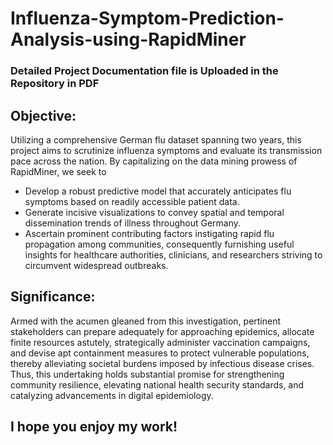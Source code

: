 # Influenza-Symptom-Prediction-Analysis-using-RapidMiner
### Detailed Project Documentation file is Uploaded in the Repository in PDF
## Objective:
Utilizing a comprehensive German flu dataset spanning two years, this project aims to scrutinize influenza symptoms and evaluate its transmission pace across the nation. By capitalizing on the data mining prowess of RapidMiner, we seek to 

* Develop a robust predictive model that accurately anticipates flu symptoms based on readily accessible patient data.
* Generate incisive visualizations to convey spatial and temporal dissemination trends of illness throughout Germany.
* Ascertain prominent contributing factors instigating rapid flu propagation among communities, consequently furnishing useful insights for healthcare authorities, clinicians, and researchers striving to circumvent widespread outbreaks.

## Significance:
Armed with the acumen gleaned from this investigation, pertinent stakeholders can prepare adequately for approaching epidemics, allocate finite resources astutely, strategically administer vaccination campaigns, and devise apt containment measures to protect vulnerable populations, thereby alleviating societal burdens imposed by infectious disease crises. Thus, this undertaking holds substantial promise for strengthening community resilience, elevating national health security standards, and catalyzing advancements in digital epidemiology.

## I hope you enjoy my work!
